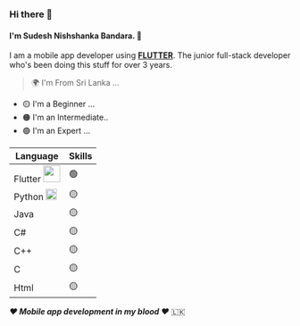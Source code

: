 ### Hi there 👋 
#### I'm Sudesh Nishshanka Bandara. 💪
I am a mobile app developer using **[FLUTTER]()**. The junior full-stack developer who's been doing this stuff for over 3 years.

> 🌍 I'm From Sri Lanka ... 



- 🟡 I'm a Beginner ...
- 🟠 I'm an Intermediate..
- 🟢 I'm an Expert ...

|Language |Skills                        |                       
|----------------|-------------------------------|
|Flutter <img src='https://user-images.githubusercontent.com/33403844/152114312-1bc8023e-6316-428f-bd7f-0c4cb740973f.png' width='30'>|🟢            |
|Python <img src='https://user-images.githubusercontent.com/33403844/152114305-017df442-4c43-4fad-bf61-7813a9c72bc4.png' width='20'>|🟡            |
|Java|🟡           |
|C#|🟡           |
|C++|🟡            |
|C|🟡           |
|Html|🟡            |
<!--
**sudeshnb/sudeshnb** is a ✨ _special_ ✨ repository because its `README.md` (this file) appears on your GitHub profile.

Here are some ideas to get you started:

- 🔭 I’m currently working on ...
- 🌱 I’m currently learning ...
- 👯 I’m looking to collaborate on ...
- 🤔 I’m looking for help with ...
- 💬 Ask me about ...
- 📫 How to reach me: ...
- 😄 Pronouns: ...
- ⚡ Fun fact: ...

🔴🟠🟡🟢
-->

***❤ Mobile app development in my blood ❤***
 🇱🇰
 
  
<!-- ![5848152fcef1014c0b5e4967](https://user-images.githubusercontent.com/33403844/152114305-017df442-4c43-4fad-bf61-7813a9c72bc4.png) -->
<!-- ![Flutter](https://user-images.githubusercontent.com/33403844/152114312-1bc8023e-6316-428f-bd7f-0c4cb740973f.png) -->
